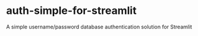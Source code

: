 # auth-simple-for-streamlit
A simple username/password database authentication solution for Streamlit
